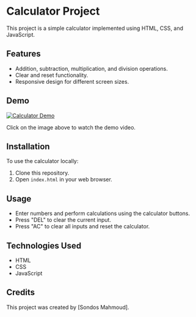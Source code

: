 # Calculator Project

This project is a simple calculator implemented using HTML, CSS, and JavaScript.

## Features

- Addition, subtraction, multiplication, and division operations.
- Clear and reset functionality.
- Responsive design for different screen sizes.

## Demo

[![Calculator Demo](demo.png)](demo.mp4)

Click on the image above to watch the demo video.

## Installation

To use the calculator locally:

1. Clone this repository.
2. Open `index.html` in your web browser.

## Usage

- Enter numbers and perform calculations using the calculator buttons.
- Press "DEL" to clear the current input.
- Press "AC" to clear all inputs and reset the calculator.

## Technologies Used

- HTML
- CSS
- JavaScript

## Credits

This project was created by [Sondos Mahmoud].


